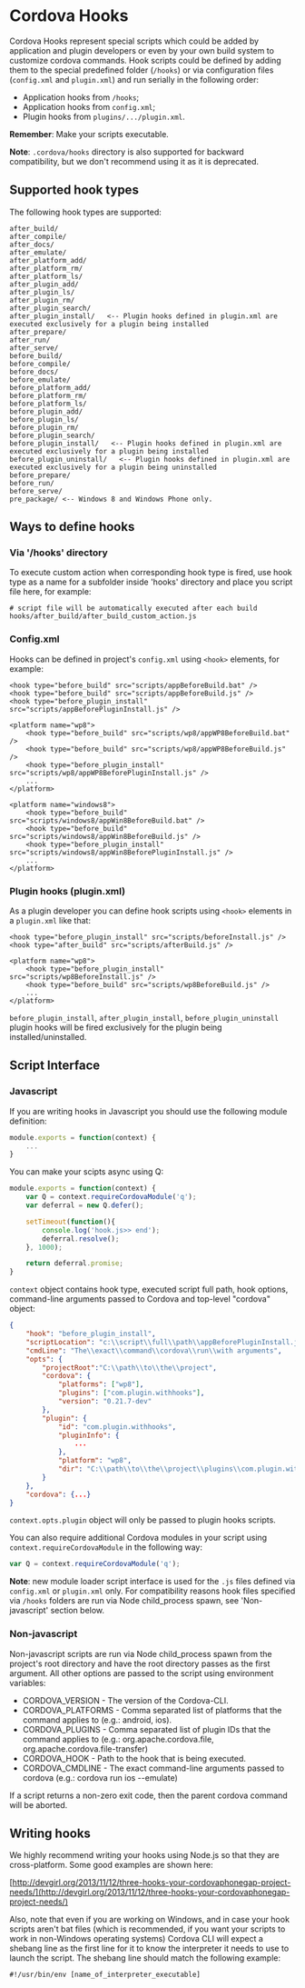 # Cordova Hooks

Cordova Hooks represent special scripts which could be added by application and plugin developers or even by your own build system  to customize cordova commands. Hook scripts could be defined by adding them to the special predefined folder (`/hooks`) or via configuration files (`config.xml` and `plugin.xml`) and run serially in the following order:
* Application hooks from `/hooks`;
* Application hooks from `config.xml`;
* Plugin hooks from `plugins/.../plugin.xml`.

__Remember__: Make your scripts executable.

__Note__: `.cordova/hooks` directory is also supported for backward compatibility, but we don't recommend using it as it is deprecated.

## Supported hook types
The following hook types are supported:

    after_build/
    after_compile/
    after_docs/
    after_emulate/
    after_platform_add/
    after_platform_rm/
    after_platform_ls/
    after_plugin_add/
    after_plugin_ls/
    after_plugin_rm/
    after_plugin_search/
    after_plugin_install/   <-- Plugin hooks defined in plugin.xml are executed exclusively for a plugin being installed
    after_prepare/
    after_run/
    after_serve/
    before_build/
    before_compile/
    before_docs/
    before_emulate/
    before_platform_add/
    before_platform_rm/
    before_platform_ls/
    before_plugin_add/
    before_plugin_ls/
    before_plugin_rm/
    before_plugin_search/
    before_plugin_install/   <-- Plugin hooks defined in plugin.xml are executed exclusively for a plugin being installed
    before_plugin_uninstall/   <-- Plugin hooks defined in plugin.xml are executed exclusively for a plugin being uninstalled
    before_prepare/
    before_run/
    before_serve/
    pre_package/ <-- Windows 8 and Windows Phone only.

## Ways to define hooks
### Via '/hooks' directory
To execute custom action when corresponding hook type is fired, use hook type as a name for a subfolder inside 'hooks' directory and place you script file here, for example:

    # script file will be automatically executed after each build
    hooks/after_build/after_build_custom_action.js


### Config.xml

Hooks can be defined in project's `config.xml` using `<hook>` elements, for example:

    <hook type="before_build" src="scripts/appBeforeBuild.bat" />
    <hook type="before_build" src="scripts/appBeforeBuild.js" />
    <hook type="before_plugin_install" src="scripts/appBeforePluginInstall.js" />

    <platform name="wp8">
        <hook type="before_build" src="scripts/wp8/appWP8BeforeBuild.bat" />
        <hook type="before_build" src="scripts/wp8/appWP8BeforeBuild.js" />
        <hook type="before_plugin_install" src="scripts/wp8/appWP8BeforePluginInstall.js" />
        ...
    </platform>

    <platform name="windows8">
        <hook type="before_build" src="scripts/windows8/appWin8BeforeBuild.bat" />
        <hook type="before_build" src="scripts/windows8/appWin8BeforeBuild.js" />
        <hook type="before_plugin_install" src="scripts/windows8/appWin8BeforePluginInstall.js" />
        ...
    </platform>

### Plugin hooks (plugin.xml)

As a plugin developer you can define hook scripts using `<hook>` elements in a `plugin.xml` like that:

    <hook type="before_plugin_install" src="scripts/beforeInstall.js" />
    <hook type="after_build" src="scripts/afterBuild.js" />

    <platform name="wp8">
        <hook type="before_plugin_install" src="scripts/wp8BeforeInstall.js" />
        <hook type="before_build" src="scripts/wp8BeforeBuild.js" />
        ...
    </platform>

`before_plugin_install`, `after_plugin_install`, `before_plugin_uninstall` plugin hooks will be fired exclusively for the plugin being installed/uninstalled.

## Script Interface

### Javascript

If you are writing hooks in Javascript you should use the following module definition:
```javascript
module.exports = function(context) {
    ...
}
```

You can make your scipts async using Q:
```javascript
module.exports = function(context) {
    var Q = context.requireCordovaModule('q');
    var deferral = new Q.defer();

    setTimeout(function(){
    	console.log('hook.js>> end');
		deferral.resolve();
    }, 1000);

    return deferral.promise;
}
```

`context` object contains hook type, executed script full path, hook options, command-line arguments passed to Cordova and top-level "cordova" object:
```json
{
	"hook": "before_plugin_install",
	"scriptLocation": "c:\\script\\full\\path\\appBeforePluginInstall.js",
	"cmdLine": "The\\exact\\command\\cordova\\run\\with arguments",
	"opts": {
		"projectRoot":"C:\\path\\to\\the\\project",
		"cordova": {
			"platforms": ["wp8"],
			"plugins": ["com.plugin.withhooks"],
			"version": "0.21.7-dev"
		},
		"plugin": {
			"id": "com.plugin.withhooks",
			"pluginInfo": {
				...
			},
			"platform": "wp8",
			"dir": "C:\\path\\to\\the\\project\\plugins\\com.plugin.withhooks"
		}
	},
	"cordova": {...}
}

```
`context.opts.plugin` object will only be passed to plugin hooks scripts.

You can also require additional Cordova modules in your script using `context.requireCordovaModule` in the following way:
```javascript
var Q = context.requireCordovaModule('q');
```

__Note__:  new module loader script interface is used for the `.js` files defined via `config.xml` or `plugin.xml` only.
For compatibility reasons hook files specified via `/hooks` folders are run via Node child_process spawn, see 'Non-javascript' section below.

### Non-javascript

Non-javascript scripts are run via Node child_process spawn from the project's root directory and have the root directory passes as the first argument. All other options are passed to the script using environment variables:

* CORDOVA_VERSION - The version of the Cordova-CLI.
* CORDOVA_PLATFORMS - Comma separated list of platforms that the command applies to (e.g.: android, ios).
* CORDOVA_PLUGINS - Comma separated list of plugin IDs that the command applies to (e.g.: org.apache.cordova.file, org.apache.cordova.file-transfer)
* CORDOVA_HOOK - Path to the hook that is being executed.
* CORDOVA_CMDLINE - The exact command-line arguments passed to cordova (e.g.: cordova run ios --emulate)

If a script returns a non-zero exit code, then the parent cordova command will be aborted.

## Writing hooks

We highly recommend writing your hooks using Node.js so that they are
cross-platform. Some good examples are shown here:

[http://devgirl.org/2013/11/12/three-hooks-your-cordovaphonegap-project-needs/](http://devgirl.org/2013/11/12/three-hooks-your-cordovaphonegap-project-needs/)

Also, note that even if you are working on Windows, and in case your hook scripts aren't bat files (which is recommended, if you want your scripts to work in non-Windows operating systems) Cordova CLI will expect a shebang line as the first line for it to know the interpreter it needs to use to launch the script. The shebang line should match the following example:

    #!/usr/bin/env [name_of_interpreter_executable]
